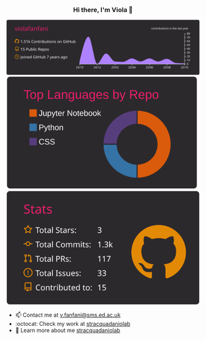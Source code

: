 ### <div align="center"> Hi there, I'm Viola 👋 </div>

<p  align="center">
  <img src="https://raw.githubusercontent.com/violafanfani/violafanfani/main/profile-summary-card-output/monokai/0-profile-details.svg" alt="github stats"></br>
  <img src="https://raw.githubusercontent.com/violafanfani/violafanfani/main/profile-summary-card-output/monokai/1-repos-per-language.svg">
  <img src="https://raw.githubusercontent.com/violafanfani/violafanfani/main/profile-summary-card-output/monokai/3-stats.svg"></br></p>



- 📫 Contact me at v.fanfani@sms.ed.ac.uk
- :octocat: Check my work at [stracquadaniolab](https://github.com/stracquadaniolab)
- :penguin: Learn more about me [stracquadaniolab](https://violafanfani.github.io/)

<!--
**violafanfani/violafanfani** is a ✨ _special_ ✨ repository because its `README.md` (this file) appears on your GitHub profile.

Here are some ideas to get you started:

- 🔭 I’m currently working on ...
- 🌱 I’m currently learning ...
- 👯 I’m looking to collaborate on ...
- 🤔 I’m looking for help with ...
- 💬 Ask me about ...

- 😄 Pronouns: ...
- ⚡ Fun fact: ...
-->
